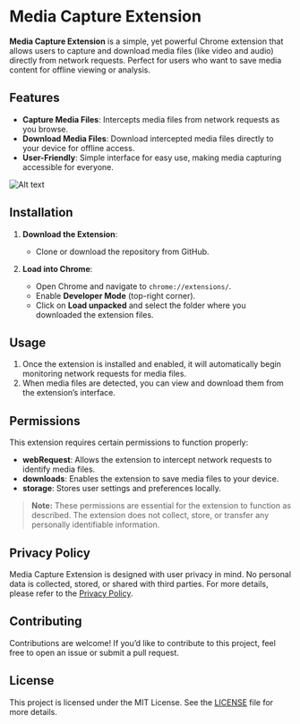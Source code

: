 # Media Capture Extension

**Media Capture Extension** is a simple, yet powerful Chrome extension that allows users to capture and download media files (like video and audio) directly from network requests. Perfect for users who want to save media content for offline viewing or analysis.

## Features

- **Capture Media Files**: Intercepts media files from network requests as you browse.
- **Download Media Files**: Download intercepted media files directly to your device for offline access.
- **User-Friendly**: Simple interface for easy use, making media capturing accessible for everyone.

![Alt text](https://i.ibb.co/26PLBCX/2024-11-14-16-28-20-apache-cordova-plugin-media-capture-Apache-Cordova-Media-Capture-Plugin.png)

## Installation

1. **Download the Extension**:
   - Clone or download the repository from GitHub.
   
2. **Load into Chrome**:
   - Open Chrome and navigate to `chrome://extensions/`.
   - Enable **Developer Mode** (top-right corner).
   - Click on **Load unpacked** and select the folder where you downloaded the extension files.

## Usage

1. Once the extension is installed and enabled, it will automatically begin monitoring network requests for media files.
2. When media files are detected, you can view and download them from the extension’s interface.

## Permissions

This extension requires certain permissions to function properly:
- **webRequest**: Allows the extension to intercept network requests to identify media files.
- **downloads**: Enables the extension to save media files to your device.
- **storage**: Stores user settings and preferences locally.

> **Note:** These permissions are essential for the extension to function as described. The extension does not collect, store, or transfer any personally identifiable information.

## Privacy Policy

Media Capture Extension is designed with user privacy in mind. No personal data is collected, stored, or shared with third parties. For more details, please refer to the [Privacy Policy](https://www.termsfeed.com/live/98268c55-4005-4b75-9969-6ce95e79eb4e).

## Contributing

Contributions are welcome! If you’d like to contribute to this project, feel free to open an issue or submit a pull request.

## License

This project is licensed under the MIT License. See the [LICENSE](https://mit-license.org/) file for more details.
